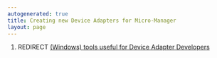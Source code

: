 ```yaml
---
autogenerated: true
title: Creating new Device Adapters for Micro-Manager
layout: page
---
```


1.  REDIRECT [(Windows) tools useful for Device Adapter
    Developers](\(Windows\)_tools_useful_for_Device_Adapter_Developers "wikilink")

